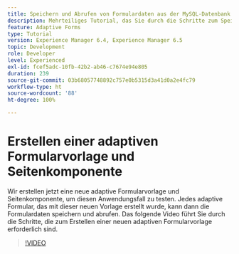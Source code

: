```yaml
---
title: Speichern und Abrufen von Formulardaten aus der MySQL-Datenbank – Erstellen einer adaptiven Formularvorlage und Seitenkomponente
description: Mehrteiliges Tutorial, das Sie durch die Schritte zum Speichern und Abrufen von Formulardaten führt
feature: Adaptive Forms
type: Tutorial
version: Experience Manager 6.4, Experience Manager 6.5
topic: Development
role: Developer
level: Experienced
exl-id: fcef5adc-10fb-42b2-ab46-c7674e94e805
duration: 239
source-git-commit: 03b68057748892c757e0b5315d3a41d0a2e4fc79
workflow-type: ht
source-wordcount: '88'
ht-degree: 100%

---
```


# Erstellen einer adaptiven Formularvorlage und Seitenkomponente

Wir erstellen jetzt eine neue adaptive Formularvorlage und Seitenkomponente, um diesen Anwendungsfall zu testen. Jedes adaptive Formular, das mit dieser neuen Vorlage erstellt wurde, kann dann die Formulardaten speichern und abrufen.
Das folgende Video führt Sie durch die Schritte, die zum Erstellen einer neuen adaptiven Formularvorlage erforderlich sind.
>[!VIDEO](https://video.tv.adobe.com/v/27828?quality=12&learn=on)
